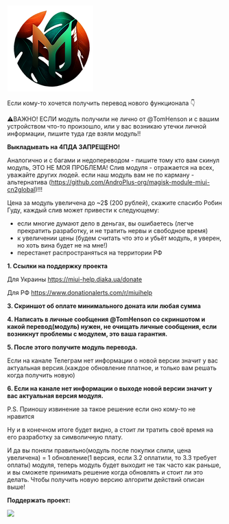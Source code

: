 <img src="https://raw.githubusercontent.com/kazhemons/CNtoRU/main/img/Logo.png">

Если кому-то хочется получить перевод нового функционала 👇

⚠️ВАЖНО! ЕСЛИ модуль получили не лично от @TomHenson и с вашим устройством что-то произошло, или у вас возникаю утечки личной информации, пишите туда где взяли модуль!! 

**Выкладывать на 4ПДА ЗАПРЕЩЕНО!**

Аналогично и с багами и недопереводом - пишите тому кто вам скинул модуль, ЭТО НЕ МОЯ ПРОБЛЕМА! Слив модуля - отражается на всех, уважайте других людей. если наш модуль вам не по карману - альтернатива (https://github.com/AndroPlus-org/magisk-module-miui-cn2global)!!! 

Цена за модуль увеличена до ~2$ (200 рублей), скажите спасибо Робин Гуду, каждый слив может привести к следующему:
- если многие думают дело в деньгах, вы ошибаетесь (легче прекратить разработку, и не тратить нервы и свободное время)
- к увеличении цены (будем считать что это и убьёт модуль, я уверен, но хоть вина будет не на мне!)
- перестанет распространяться на территории РФ

**1. Ссылки на поддержку проекта**
   
Для Украины https://miui-help.diaka.ua/donate

Для РФ https://www.donationalerts.com/r/miuihelp

**3. Скриншот об оплате минимального доната или любая сумма**

**4. Написать в личные сообщения @TomHenson со скриншотом и какой перевод(модуль) нужен, не очищать личные сообщения, если возникнут проблемы с модулем, это ваша гарантия.**

**5. После этого получите модуль перевода.**

Если на канале Телеграм нет информации о новой версии значит у вас актуальная версия.(каждое обновление платное, и только вам решать когда получить новую)

**6. Если на канале нет информации о выходе новой версии значит у вас актуальная версия модуля.**

P.S. Приношу извинение за такое решение если оно кому-то не нравится

Ну и в конечном итоге будет видно, а стоит ли тратить своё время на его разработку за символичную плату.

И да вы поняли правильно(модуль после покупки слили, цена увеличена) = 1 обновление(1 версия, если 3.2 оплатили, то 3.3 требует оплаты) модуля, теперь модуль будет выходит не так часто как раньше, и вы сможете принимать решение когда обновлять и стоит ли это делать. Чтобы получить новую версию алгоритм действий описан выше!

**Поддержать проект:** 

<a href="https://www.donationalerts.com/r/miuihelp"><img src="https://img.shields.io/badge/DonationAlerts-Поддержать-green?longCache=true&style=flat"> </a>


